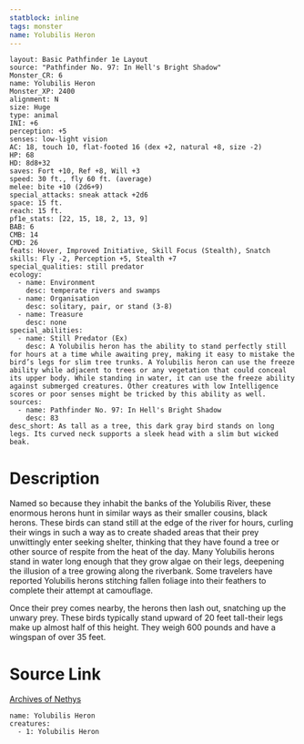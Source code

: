 ```yaml
---
statblock: inline
tags: monster
name: Yolubilis Heron
---
```

```statblock
layout: Basic Pathfinder 1e Layout
source: "Pathfinder No. 97: In Hell's Bright Shadow"
Monster_CR: 6
name: Yolubilis Heron
Monster_XP: 2400
alignment: N
size: Huge
type: animal
INI: +6
perception: +5
senses: low-light vision
AC: 18, touch 10, flat-footed 16 (dex +2, natural +8, size -2)
HP: 68
HD: 8d8+32
saves: Fort +10, Ref +8, Will +3
speed: 30 ft., fly 60 ft. (average)
melee: bite +10 (2d6+9)
special_attacks: sneak attack +2d6
space: 15 ft.
reach: 15 ft.
pf1e_stats: [22, 15, 18, 2, 13, 9]
BAB: 6
CMB: 14
CMD: 26
feats: Hover, Improved Initiative, Skill Focus (Stealth), Snatch
skills: Fly -2, Perception +5, Stealth +7
special_qualities: still predator
ecology:
  - name: Environment
    desc: temperate rivers and swamps
  - name: Organisation
    desc: solitary, pair, or stand (3-8)
  - name: Treasure
    desc: none
special_abilities:
  - name: Still Predator (Ex)
    desc: A Yolubilis heron has the ability to stand perfectly still for hours at a time while awaiting prey, making it easy to mistake the bird’s legs for slim tree trunks. A Yolubilis heron can use the freeze ability while adjacent to trees or any vegetation that could conceal its upper body. While standing in water, it can use the freeze ability against submerged creatures. Other creatures with low Intelligence scores or poor senses might be tricked by this ability as well.
sources:
  - name: Pathfinder No. 97: In Hell's Bright Shadow
    desc: 83
desc_short: As tall as a tree, this dark gray bird stands on long legs. Its curved neck supports a sleek head with a slim but wicked beak.
```
# Description
Named so because they inhabit the banks of the Yolubilis River, these enormous herons hunt in similar ways as their smaller cousins, black herons. These birds can stand still at the edge of the river for hours, curling their wings in such a way as to create shaded areas that their prey unwittingly enter seeking shelter, thinking that they have found a tree or other source of respite from the heat of the day. Many Yolubilis herons stand in water long enough that they grow algae on their legs, deepening the illusion of a tree growing along the riverbank. Some travelers have reported Yolubilis herons stitching fallen foliage into their feathers to complete their attempt at camouflage.

Once their prey comes nearby, the herons then lash out, snatching up the unwary prey. These birds typically stand upward of 20 feet tall-their legs make up almost half of this height. They weigh 600 pounds and have a wingspan of over 35 feet.
# Source Link
[Archives of Nethys](https://aonprd.com/MonsterDisplay.aspx?ItemName=Yolubilis%20Heron)
```encounter-table
name: Yolubilis Heron
creatures:
  - 1: Yolubilis Heron
```
